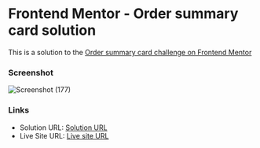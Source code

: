 # Frontend Mentor - Order summary card solution

This is a solution to the [Order summary card challenge on Frontend Mentor](https://www.frontendmentor.io/challenges/order-summary-component-QlPmajDUj)


### Screenshot

![Screenshot (177)](https://user-images.githubusercontent.com/88704116/144700980-b1a34bd3-1106-4ec9-aa9d-6501ecfd8c8e.png)


### Links

- Solution URL: [Solution URL](https://github.com/vivmurali/Order-Summary-Page/blob/main/styles.css)
- Live Site URL: [Live site URL](https://ordersummarypage-frontendmentor.netlify.app/)
